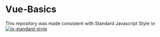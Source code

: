 # Vue-Basics

This repository was made consistent with Standard Javascript Style \n
[![js-standard-style](https://cdn.rawgit.com/standard/standard/master/badge.svg)](http://standardjs.com)
